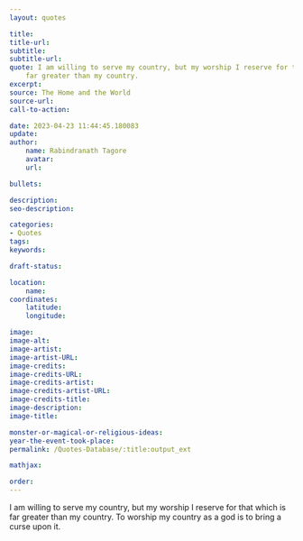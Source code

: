 ```yaml
---
layout: quotes

title:
title-url:
subtitle:
subtitle-url:
quote: I am willing to serve my country, but my worship I reserve for that which is
    far greater than my country.
excerpt:
source: The Home and the World
source-url:
call-to-action:

date: 2023-04-23 11:44:45.180083
update:
author:
    name: Rabindranath Tagore
    avatar:
    url:

bullets:

description:
seo-description:

categories:
- Quotes
tags:
keywords:

draft-status:

location:
    name:
coordinates:
    latitude:
    longitude:

image:
image-alt:
image-artist:
image-artist-URL:
image-credits:
image-credits-URL:
image-credits-artist:
image-credits-artist-URL:
image-credits-title:
image-description:
image-title:

monster-or-magical-or-religious-ideas:
year-the-event-took-place:
permalink: /Quotes-Database/:title:output_ext

mathjax:

order:
---
```

I am willing to serve my country, but my worship I reserve for that which is far greater than my country. To worship my country as a god is to bring a curse upon it.